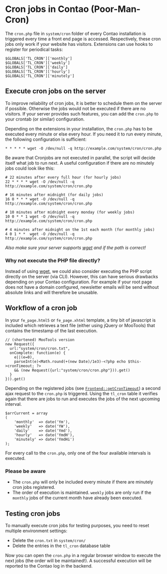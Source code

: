 # Cron jobs in Contao (Poor-Man-Cron)

The `cron.php` file in `system/cron` folder of every Contao installation is
triggered every time a front end page is accessed. Respectively, these cron jobs
only work if your website has visitors. Extensions can use hooks to register
for periodical tasks:

```{.php}
$GLOBALS['TL_CRON']['monthly']
$GLOBALS['TL_CRON']['weekly']
$GLOBALS['TL_CRON']['daily']
$GLOBALS['TL_CRON']['hourly']
$GLOBALS['TL_CRON']['minutely']
```


## Execute cron jobs on the server

To improve reliability of cron jobs, it is better to schedule them on the server
if possible. Otherwise the jobs would not be executed if there are no visitors.
If your server provides such features, you can add the `cron.php` to your 
crontab (or similar) configuration.

Depending on the extensions in your installation, the `cron.php` has to be
executed every minute or else every hour. If you need it to run every
minute, the following configuration is sufficient:

```
* * * * * wget -O /dev/null -q http://example.com/system/cron/cron.php
```

Be aware that Cronjobs are not executed in parallel, the script will
decide itself what job to run next. A useful configuration if there are no
minutely jobs could look like this:

```
# 22 minutes after every full hour (for hourly jobs)
22 * * * * wget -O /dev/null -q http://example.com/system/cron/cron.php

# 16 minutes after midnight (for daily jobs)
16 0 * * * wget -O /dev/null -q http://example.com/system/cron/cron.php

# 10 minutes after midnight every monday (for weekly jobs)
10 0 * * 1 wget -O /dev/null -q http://example.com/system/cron/cron.php

# 4 minutes after midnight on the 1st each month (for monthly jobs)
4 0 1 * *  wget -O /dev/null -q http://example.com/system/cron/cron.php
```

*Also make sure your server supports [wget][1] and if the path is correct!*


### Why not execute the PHP file directly?

Instead of using [wget][1], we could also consider executing the PHP script
directly on the server (via CLI). However, this can have serious drawbacks
depending on your Contao configuration. For example if your root page does
not have a domain configured, newsletter emails will be send without absolute
links and will therefore be unusable.


## Workflow of a cron job

In your `fe_page.html5` or `fe_page.xhtml` template, a tiny bit of javascript
is included which retrieves a text file (either using jQuery or MooTools)
that contains the timestamp of the last execution.

```{.js}
// (shortened) MooTools version
new Request({
  url:"system/cron/cron.txt",
  onComplete: function(e) {
    e||(e=0),
    parseInt(e)<Math.round(+(new Date)/1e3)-<?php echo $this->cronTimeout; ?>
    && (new Request({url:"system/cron/cron.php"})).get()
  }
})).get()
```

Depending on the registered jobs (see [`Frontend::getCronTimeout`][3]) a
second ajax request to the `cron.php` is triggered. Using the `tl_cron` table
it verifies again that there are jobs to run and executes the jobs
of the next upcoming interval.

```{.php}
$arrCurrent = array
(
    'monthly'  => date('Ym'),
    'weekly'   => date('YW'),
    'daily'    => date('Ymd'),
    'hourly'   => date('YmdH'),
    'minutely' => date('YmdHi')
);
```

For every call to the `cron.php`, only one of the four available intervals is
executed.

### Please be aware

- The `cron.php` will only be included every minute if there are
  minutely cron jobs registered.
- The order of execution is maintained. `weekly` jobs are only run if the
  `monthly` jobs of the current month have already been executed.


## Testing cron jobs

To manually execute cron jobs for testing purposes, you need to reset multiple
environment settings:

- Delete the `cron.txt` in `system/cron/`
- Delete the entries in the `tl_cron` database table

Now you can open the `cron.php` in a regular browser window to execute the 
next jobs (the order will be maintained!). A successful execution will be
reported to the Contao log in the backend.


[1]: http://en.wikipedia.org/wiki/Wget
[2]: https://github.com/contao/core/blob/3.0.0/assets/contao/js/scheduler-uncompressed.js
[3]: https://github.com/contao/core/blob/3.0.0/system/modules/core/classes/Frontend.php#L601
